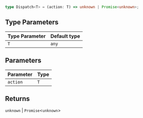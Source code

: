 ```ts
type Dispatch<T> = (action: T) => unknown | Promise<unknown>;
```

## Type Parameters

| Type Parameter | Default type |
| -------------- | ------------ |
| `T`            | `any`        |

## Parameters

| Parameter | Type |
| --------- | ---- |
| `action`  | `T`  |

## Returns

`unknown` \| `Promise`\<`unknown`\>
